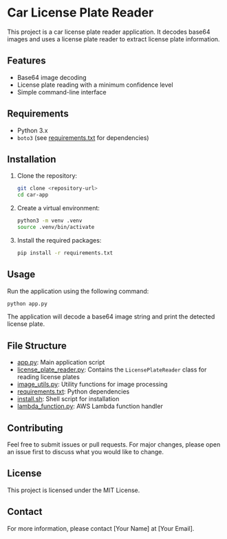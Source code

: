# Car License Plate Reader

This project is a car license plate reader application. It decodes base64 images and uses a license plate reader to extract license plate information.

## Features

- Base64 image decoding
- License plate reading with a minimum confidence level
- Simple command-line interface

## Requirements

- Python 3.x
- `boto3` (see [requirements.txt](cci:7://file:///Users/eduzuniga/Development/car-app/requirements.txt:0:0-0:0) for dependencies)

## Installation

1. Clone the repository:
   ```bash
   git clone <repository-url>
   cd car-app
   ```

2. Create a virtual environment:
   ```bash
   python3 -m venv .venv
   source .venv/bin/activate
   ```

3. Install the required packages:
   ```bash
   pip install -r requirements.txt
   ```

## Usage

Run the application using the following command:
```bash
python app.py
```

The application will decode a base64 image string and print the detected license plate.

## File Structure

- [app.py](cci:7://file:///Users/eduzuniga/Development/car-app/app.py:0:0-0:0): Main application script
- [license_plate_reader.py](cci:7://file:///Users/eduzuniga/Development/car-app/license_plate_reader.py:0:0-0:0): Contains the `LicensePlateReader` class for reading license plates
- [image_utils.py](cci:7://file:///Users/eduzuniga/Development/car-app/image_utils.py:0:0-0:0): Utility functions for image processing
- [requirements.txt](cci:7://file:///Users/eduzuniga/Development/car-app/requirements.txt:0:0-0:0): Python dependencies
- [install.sh](cci:7://file:///Users/eduzuniga/Development/car-app/install.sh:0:0-0:0): Shell script for installation
- [lambda_function.py](cci:7://file:///Users/eduzuniga/Development/car-app/lambda_function.py:0:0-0:0): AWS Lambda function handler

## Contributing

Feel free to submit issues or pull requests. For major changes, please open an issue first to discuss what you would like to change.

## License

This project is licensed under the MIT License.

## Contact

For more information, please contact [Your Name] at [Your Email].
